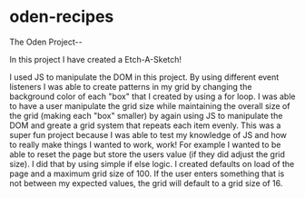 # oden-recipes
The Oden Project--

In this project I have created a Etch-A-Sketch!

I used JS to manipulate the DOM in this project. By using different event listeners I was able to create patterns in my grid by changing the background color of each "box" that I created by using a for loop. I was able to have a user manipulate the grid size while maintaining the overall size of the grid (making each "box" smaller) by again using JS to manipulate the DOM and greate a grid system that repeats each item evenly.
This was a super fun project because I was able to test my knowledge of JS and how to really make things I wanted to work, work! For example I wanted to be able to reset the page but store the users value (if they did adjust the grid size). I did that by using simple if else logic. I created defaults on load of the page and a maximum grid size of 100. If the user enters something that is not between my expected values, the grid will default to a grid size of 16. 
